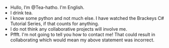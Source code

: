 - Hullo, I’m @Tea-hatho. I'm English.
- I drink tea.
- I know some python and not much else. I have watched the Brackeys C# Tutorial Series, if that counts for anything.
- I do not think any collaborative projects will involve me.
- Pffft. I'm not going to tell you how to contact me! That could result in collaborating which would mean my above statement was incorrect.


